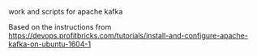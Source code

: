work and scripts for apache kafka 

Based on the instructions from https://devops.profitbricks.com/tutorials/install-and-configure-apache-kafka-on-ubuntu-1604-1

